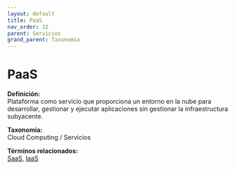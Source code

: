 ```yaml
---
layout: default
title: PaaS
nav_order: 32
parent: Servicios
grand_parent: Taxonomía
---
```


# PaaS

**Definición:**  
Plataforma como servicio que proporciona un entorno en la nube para desarrollar, gestionar y ejecutar aplicaciones sin gestionar la infraestructura subyacente.

**Taxonomía:**  
Cloud Computing / Servicios

**Términos relacionados:**  
[SaaS](https://maleniski.github.io/diccionario-angl-tec-mx/docs/taxonomia/cloud-computing-/-servicios/saas.html), [IaaS](https://maleniski.github.io/diccionario-angl-tec-mx/docs/taxonomia/cloud-computing-/-servicios/iaas.html)
